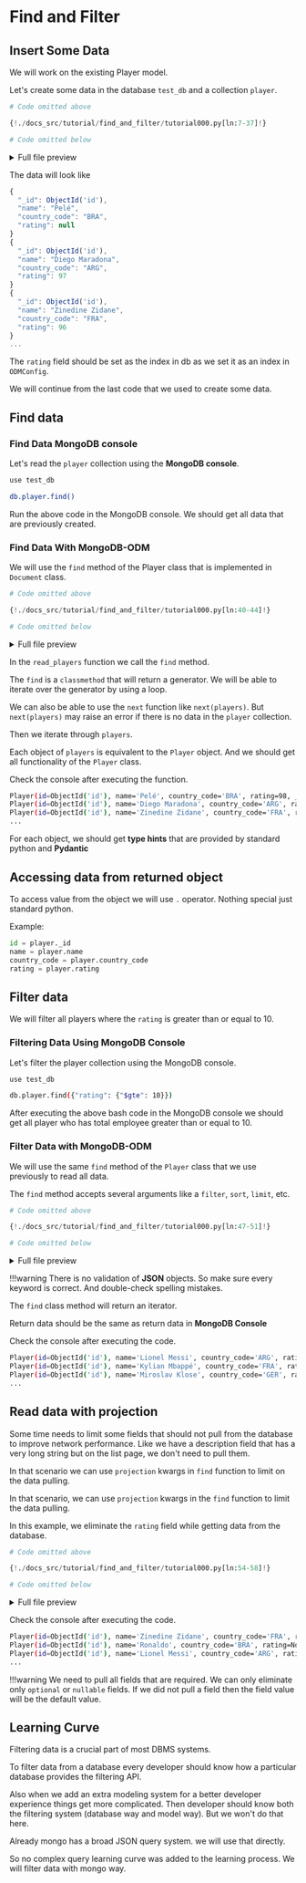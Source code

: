 # Find and Filter

## Insert Some Data

We will work on the existing Player model.

Let's create some data in the database `test_db` and a collection `player`.

```python
# Code omitted above

{!./docs_src/tutorial/find_and_filter/tutorial000.py[ln:7-37]!}

# Code omitted below
```

<details>
<summary>Full file preview</summary>
```Python
{!./docs_src/tutorial/find_and_filter/tutorial000.py!}
```
</details>

The data will look like

```js
{
  "_id": ObjectId('id'),
  "name": "Pelé",
  "country_code": "BRA",
  "rating": null
}
{
  "_id": ObjectId('id'),
  "name": "Diego Maradona",
  "country_code": "ARG",
  "rating": 97
}
{
  "_id": ObjectId('id'),
  "name": "Zinedine Zidane",
  "country_code": "FRA",
  "rating": 96
}
...
```

The `rating` field should be set as the index in db as we set it as an index in `ODMConfig`.

We will continue from the last code that we used to create some data.

## Find data

### Find Data MongoDB console

Let's read the `player` collection using the **MongoDB console**.

```bash
use test_db

db.player.find()
```

Run the above code in the MongoDB console. We should get all data that are previously created.

### Find Data With MongoDB-ODM

We will use the `find` method of the Player class that is implemented in `Document` class.

```python
# Code omitted above

{!./docs_src/tutorial/find_and_filter/tutorial000.py[ln:40-44]!}

# Code omitted below
```

<details>
<summary>Full file preview</summary>
```Python
{!./docs_src/tutorial/find_and_filter/tutorial000.py!}
```
</details>

In the `read_players` function we call the `find` method.

The `find` is a `classmethod` that will return a generator. We will be able to iterate over the generator by using a loop.

We can also be able to use the `next` function like `next(players)`. But `next(players)` may raise an error if there is no data in the `player` collection.

Then we iterate through `players`.

Each object of `players` is equivalent to the `Player` object. And we should get all functionality of the `Player` class.

Check the console after executing the function.

```bash
Player(id=ObjectId('id'), name='Pelé', country_code='BRA', rating=98, _id=ObjectId('id'))
Player(id=ObjectId('id'), name='Diego Maradona', country_code='ARG', rating=97, _id=ObjectId('id'))
Player(id=ObjectId('id'), name='Zinedine Zidane', country_code='FRA', rating=94, _id=ObjectId('id'))
...
```

For each object, we should get **type hints** that are provided by standard python and **Pydantic**

## Accessing data from returned object

To access value from the object we will use `.` operator. Nothing special just standard python.

Example:

```python
id = player._id
name = player.name
country_code = player.country_code
rating = player.rating
```

## Filter data

We will filter all players where the `rating` is greater than or equal to 10.

### Filtering Data Using MongoDB Console

Let's filter the player collection using the MongoDB console.

```bash
use test_db

db.player.find({"rating": {"$gte": 10}})
```

After executing the above bash code in the MongoDB console we should get all player who has total employee greater than or equal to 10.

### Filter Data with MongoDB-ODM

We will use the same `find` method of the `Player` class that we use previously to read all data.

The `find` method accepts several arguments like a `filter`, `sort`, `limit`, etc.

```python
# Code omitted above

{!./docs_src/tutorial/find_and_filter/tutorial000.py[ln:47-51]!}

# Code omitted below
```

<details>
<summary>Full file preview</summary>
```Python
{!./docs_src/tutorial/find_and_filter/tutorial000.py!}
```
</details>

!!!warning
There is no validation of **JSON** objects. So make sure every keyword is correct. And double-check spelling mistakes.

The `find` class method will return an iterator.

Return data should be the same as return data in **MongoDB Console**

Check the console after executing the code.

```bash
Player(id=ObjectId('id'), name='Lionel Messi', country_code='ARG', rating=91, _id=ObjectId('id'))
Player(id=ObjectId('id'), name='Kylian Mbappé', country_code='FRA', rating=91, _id=ObjectId('id'))
Player(id=ObjectId('id'), name='Miroslav Klose', country_code='GER', rating=91, _id=ObjectId('id'))
...
```

## Read data with projection

Some time needs to limit some fields that should not pull from the database to improve network performance. Like we have a description field that has a very long string but on the list page, we don't need to pull them.

In that scenario we can use `projection` kwargs in `find` function to limit on the data pulling.

In that scenario, we can use `projection` kwargs in the `find` function to limit the data pulling.

In this example, we eliminate the `rating` field while getting data from the database.

```python
# Code omitted above

{!./docs_src/tutorial/find_and_filter/tutorial000.py[ln:54-58]!}

# Code omitted below
```

<details>
<summary>Full file preview</summary>
```Python
{!./docs_src/tutorial/find_and_filter/tutorial000.py!}
```
</details>

Check the console after executing the code.

```bash
Player(id=ObjectId('id'), name='Zinedine Zidane', country_code='FRA', rating=None, _id=ObjectId('id'))
Player(id=ObjectId('id'), name='Ronaldo', country_code='BRA', rating=None, _id=ObjectId('id'))
Player(id=ObjectId('id'), name='Lionel Messi', country_code='ARG', rating=None, _id=ObjectId('id'))
...
```

!!!warning
We need to pull all fields that are required. We can only eliminate only `optional` or `nullable` fields. If we did not pull a field then the field value will be the default value.

## Learning Curve

Filtering data is a crucial part of most DBMS systems.

To filter data from a database every developer should know how a particular database provides the filtering API.

Also when we add an extra modeling system for a better developer experience things get more complicated. Then developer should know both the filtering system (database way and model way). But we won't do that here.

Already mongo has a broad JSON query system. we will use that directly.

So no complex query learning curve was added to the learning process. We will filter data with mongo way.
